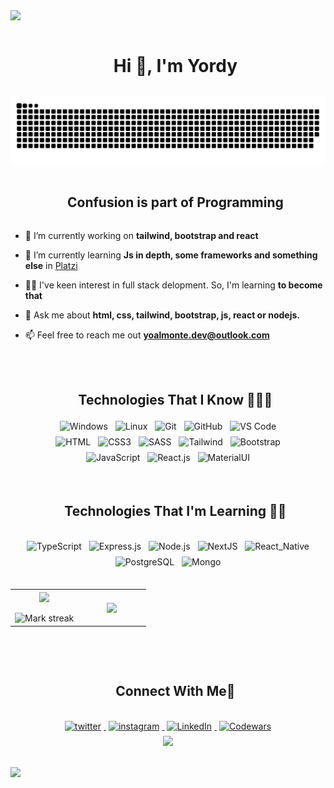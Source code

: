 <!--horizontal divider(gradiant)-->
<img src="https://user-images.githubusercontent.com/73097560/115834477-dbab4500-a447-11eb-908a-139a6edaec5c.gif">

<!--I am ... (start) -->
<!--h1 without bottom border-->
<div id="user-content-toc">
  <ul align="center">
    <summary><h1 style="display: inline-block">Hi 👋, I'm Yordy</h1></summary>
  </ul>
</div>


<!--- snake -->
<div align="center">
  <img  src="https://raw.githubusercontent.com/1999AZZAR/1999AZZAR/bce5acc550e763c4a194b240a629106b43b6e247/resources/img/grid-snake.svg"
       alt="snake" /></a>
</div>


<!--h2 without bottom border-->
<div id="user-content-toc">
  <ul align="center">
    <summary><h2 style="display: inline-block">Confusion is part of Programming</h2></summary>
  </ul>
</div>


<!--Intro (start)-->
- 🔭 I’m currently working on **tailwind, bootstrap and react**

- 🌱 I’m currently learning **Js in depth, some frameworks and something else** in [Platzi](https://platzi.com/)

- 👨‍🎓 I've keen interest in full stack delopment. So, I'm learning **to become that**

- 💬 Ask me about **html, css, tailwind, bootstrap, js, react or nodejs.**

- 📫 Feel free to reach me out **yoalmonte.dev@outlook.com**
<!--Intro (end)-->
<!--I am ... (end) -->

<br/>
<br/>

<!--h1 without bottom border-->
<div id="user-content-toc">
  <ul align="center">
    <summary><h2>Technologies That I Know 👨🏻‍💻</h2></summary>
  </ul>
</div>

<div align="center">

<div>
<img height="25" style="margin: 4px;" src="https://img.shields.io/badge/Windows-0078D6?style=for-the-badge&logo=windows&logoColor=white" alt="Windows"/>  
<img height="25" style="margin: 4px" src="https://img.shields.io/badge/Linux-FCC624?style=for-the-badge&logo=linux&logoColor=black" alt="Linux"/>
<img height="25" style="margin: 4px" src="https://img.shields.io/badge/GIT-E44C30?style=for-the-badge&logo=git&logoColor=white" alt="Git"/>
<img height="25" style="margin: 4px" src="https://img.shields.io/badge/GitHub-100000?style=for-the-badge&logo=github&logoColor=white" alt="GitHub"/>
<img height="25" style="margin: 4px" src="https://img.shields.io/badge/Visual_Studio-5C2D91?style=for-the-badge&logo=visual%20studio&logoColor=white" alt="VS Code"/>
 </div>

<div>
<img height="25" style="margin: 4px" src="https://img.shields.io/badge/HTML5-E34F26?style=for-the-badge&logo=html5&logoColor=white" alt="HTML"/>
<img height="25" style="margin: 4px" src="https://img.shields.io/badge/CSS3-1572B6?style=for-the-badge&logo=css3&logoColor=white" alt="CSS3"/>
<img height="25" style="margin: 4px" src="https://img.shields.io/badge/SASS-hotpink.svg?style=for-the-badge&logo=SASS&logoColor=white" alt="SASS"/>
<img height="25" style="margin: 4px" src="https://img.shields.io/badge/Tailwind_CSS-38B2AC?style=for-the-badge&logo=tailwind-css&logoColor=white" alt="Tailwind"/>
<img height="25" style="margin: 4px" src="https://img.shields.io/badge/bootstrap-%23563D7C.svg?style=for-the-badge&logo=bootstrap&logoColor=white" alt="Bootstrap"/>
</div>
  
<div>
<img height="25" style="margin: 4px" src="https://img.shields.io/badge/JavaScript-F7DF1E?style=for-the-badge&logo=javascript&logoColor=black" alt="JavaScript"/>
<img height="25" style="margin: 4px" src="https://img.shields.io/badge/React-20232A?style=for-the-badge&logo=react&logoColor=61DAFB" alt="React.js"/>
<img height="25" style="margin: 4px" src="https://img.shields.io/badge/MUI-%230081CB.svg?style=for-the-badge&logo=mui&logoColor=white" alt="MaterialUI"/>
</div>
</div>

<br/>

<!--h1 without bottom border-->
<div id="user-content-toc">
  <ul align="center">
    <summary><h2 style="display: inline-block;">Technologies That I'm Learning 👨‍🎓</h2></summary>
  </ul>
</div>
<div align="center">
<img height="25" style="margin: 4px" src="https://img.shields.io/badge/TypeScript-007ACC?style=for-the-badge&logo=typescript&logoColor=white" alt="TypeScript"/>
<img height="25" style="margin: 4px" src="https://img.shields.io/badge/Express.js-404D59?style=for-the-badge" alt="Express.js"/>
<img height="25" style="margin: 4px" src="https://img.shields.io/badge/Node.js-43853D?style=for-the-badge&logo=node.js&logoColor=white" alt="Node.js"/>
<img height="25" style="margin: 4px" src="https://img.shields.io/badge/Next-black?style=for-the-badge&logo=next.js&logoColor=white" alt="NextJS"/>
<img height="25" style="margin: 4px" src="https://img.shields.io/badge/React_Native-20232A?style=for-the-badge&logo=react&logoColor=61DAFB" alt="React_Native"/>
<img height="25" style="margin: 4px" src="https://img.shields.io/badge/PostgreSQL-316192?style=for-the-badge&logo=postgresql&logoColor=white" alt="PostgreSQL"/>
<img height="25" style="margin: 4px" src="https://img.shields.io/badge/MongoDB-%234ea94b.svg?style=for-the-badge&logo=mongodb&logoColor=white" alt="Mongo"/>
</div>
<br/>

<!--- stats -->
<p align="center">
  <!--- stats (start) -->
<table align="center">
<tr border="none">
<td width="50%" align="center">
  
  <img  align="center"  src="https://github-readme-stats.vercel.app/api?username=yordyr06&theme=dark&show_icons=true&count_private=true" />
  <br></br>
  <img  title="🔥 Get streak stats for your profile at git.io/streak-stats" alt="Mark streak" src="https://github-readme-streak-stats.herokuapp.com/?user=yordyr06&theme=dark&hide_border=false" /> 
</td>

<td width="50%" align="center">

  <img  align="center"  src="https://github-readme-stats.anuraghazra1.vercel.app/api/top-langs/?username=yordyr06&theme=dark&hide_border=false&no-bg=true&no-frame=true&langs_count=10"/>
  
  </td>
</tr>
</table>
</p>        
<!--- stats (end) -->

<br/>
<br/>

<!-- Connect with me (start) -->
<!--h2 without bottom border-->
<div id="user-content-toc">
  <ul align="center">
    <summary><h2 style="display: inline-block">Connect With Me🤝</h2></summary>
  </ul>
</div>

<div align="center">
<a href="https://twitter.com/https://twitter.com/yordyr06" target="_blank">
<img height="25" style="margin: 4px" src=https://img.shields.io/badge/twitter-%2300acee.svg?&style=for-the-badge&logo=twitter&logoColor=white alt='twitter'/>
</a>
<a href="https://instagram.com/https://www.instagram.com/yordyr06_/" target="_blank">
<img height="25" style="margin: 4px" src=https://img.shields.io/badge/Instagram-E4405F?style=for-the-badge&logo=instagram&logoColor=white alt='instagram'/>
</a>
<a href="https://linkedin.com/in/https://www.linkedin.com/in/yordy-almonte-5b0783231/" target="_blank">
<img height="25" style="margin: 4px" src="https://img.shields.io/badge/LinkedIn-0077B5?style=for-the-badge&logo=linkedin&logoColor=white" alt='LinkedIn'/>
</a>
<a href="https://www.codewars.com/users/dev_yordy" target="_blank">
<img height="25" style="margin: 4px" src="https://img.shields.io/badge/Codewars-B1361E?style=for-the-badge&logo=codewars&logoColor=grey" alt="Codewars"/>
</a>
</div>

<div align="center">
<img src="https://komarev.com/ghpvc/?username=yordyr06&&style=flat-square" align="center" />
</div>
<!-- Connect with me (end) -->

<br/>
<br/>

<!--horizontal divider(gradiant)-->
<img src="https://user-images.githubusercontent.com/73097560/115834477-dbab4500-a447-11eb-908a-139a6edaec5c.gif">
